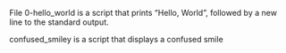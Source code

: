 File 0-hello_world is a script that prints “Hello, World”, followed by a new line to the standard output.

confused_smiley is a script that displays a confused smile
